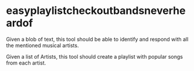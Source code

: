 easyplaylistcheckoutbandsneverheardof
=====================================

Given a blob of text, this tool should be able to identify and respond with all the mentioned musical artists.

Given a list of Artists, this tool should create a playlist with popular songs from each artist.
